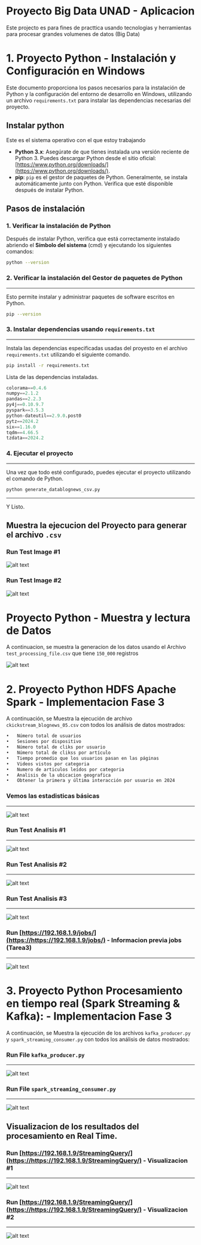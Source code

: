 # Proyecto Big Data UNAD - Aplicacion

Este projecto es para fines de practtica usando tecnologias y herramientas para procesar grandes volumenes de datos (Big Data)

# 1. Proyecto Python - Instalación y Configuración en Windows

Este documento proporciona los pasos necesarios para la instalación de Python y la configuración del entorno de desarrollo en Windows, utilizando un archivo `requirements.txt` para instalar las dependencias necesarias del proyecto.

## Instalar python
Este es el sistema operativo con el que estoy trabajando
- **Python 3.x**: Asegúrate de que tienes instalada una versión reciente de Python 3. Puedes descargar Python desde el sitio oficial: [https://www.python.org/downloads/](https://www.python.org/downloads/).
- **pip**: `pip` es el gestor de paquetes de Python. Generalmente, se instala automáticamente junto con Python. Verifica que esté disponible después de instalar Python.

## Pasos de instalación

### 1. Verificar la instalación de Python

Después de instalar Python, verifica que está correctamente instalado abriendo el **Símbolo del sistema** (cmd) y ejecutando los siguientes comandos:

```bash
python --version
```

### 2. Verificar la instalación del Gestor de paquetes de Python
---

Esto permite instalar y administrar paquetes de software escritos en Python.

```bash
pip --version
```

### 3. Instalar dependencias usando `requirements.txt`
---

 Instala las dependencias especificadas usadas del proyesto en el archivo `requirements.txt` utilizando el siguiente comando.

```bash
pip install -r requirements.txt
```

Lista de las dependencias instaladas.

```python
colorama==0.4.6
numpy==2.1.2
pandas==2.2.3
py4j==0.10.9.7
pyspark==3.5.3
python-dateutil==2.9.0.post0
pytz==2024.2
six==1.16.0
tqdm==4.66.5
tzdata==2024.2
```

### 4. Ejecutar el proyecto
---

Una vez que todo esté configurado, puedes ejecutar el proyecto utilizando el comando de Python.

```bash
python generate_datablognews_csv.py
```
---
Y Listo.

## Muestra la ejecucion del Proyecto para generar el archivo `.csv`

### Run Test Image #1
![alt text](https://github.com/pipe2015/project_bigdata_UNAD/blob/master/Images_project/03.png)

### Run Test Image #2
![alt text](https://github.com/pipe2015/project_bigdata_UNAD/blob/master/Images_project/06.png)

# Proyecto Python - Muestra y lectura de Datos

A continuacion, se muestra la generacion de los datos usando el Archivo `test_processing_file.csv` que tiene `150_000` registros

![alt text](https://github.com/pipe2015/project_bigdata_UNAD/blob/master/Images_project/05.png)

# 2. Proyecto Python HDFS Apache Spark - Implementacion Fase 3

A continuación, se Muestra la ejecución de archivo `ckickstream_blognews_05.csv`  con todos los análisis de datos mostrados:

```bash
•	Número total de usuarios
•	Sesiones por dispositivo
•	Número total de cliks por usuario
•	Número total de clikss por artículo
•	Tiempo promedio que los usuarios pasan en las páginas
•	Videos vistos por categoria
•	Numero de articulos leídos por categoria
•	Analisis de la ubicacion geografica
•	Obtener la primera y última interacción por usuario en 2024
```

### Vemos las estadisticas básicas
---
![alt text](https://github.com/pipe2015/project_bigdata_UNAD/blob/master/Images_project/05-1.png)


### Run Test Analisis #1
---
![alt text](https://github.com/pipe2015/project_bigdata_UNAD/blob/master/Images_project/06-2.png)


### Run Test Analisis #2
---
![alt text](https://github.com/pipe2015/project_bigdata_UNAD/blob/master/Images_project/07-3.png)


### Run Test Analisis #3
---
![alt text](https://github.com/pipe2015/project_bigdata_UNAD/blob/master/Images_project/08-4.png)

### Run [https://192.168.1.9/jobs/](https://https://192.168.1.9/jobs/) - Informacion previa jobs (Tarea3)
---
![alt text](https://github.com/pipe2015/project_bigdata_UNAD/blob/master/Images_project/17.png)

# 3. Proyecto Python Procesamiento en tiempo real (Spark Streaming & Kafka): - Implementacion Fase 3

A continuación, se Muestra la ejecución de los archivos `kafka_producer.py` y `spark_streaming_consumer.py` con todos los análisis de datos mostrados:

### Run File `kafka_producer.py`
---
![alt text](https://github.com/pipe2015/project_bigdata_UNAD/blob/master/Images_project/10.1.png)

### Run File `spark_streaming_consumer.py`
---
![alt text](https://github.com/pipe2015/project_bigdata_UNAD/blob/master/Images_project/11.2.png)

## Visualizacion de los resultados del procesamiento en Real Time.

### Run [https://192.168.1.9/StreamingQuery/](https://https://192.168.1.9/StreamingQuery/) - Visualizacion #1
---
![alt text](https://github.com/pipe2015/project_bigdata_UNAD/blob/master/Images_project/17.1.png)

### Run [https://192.168.1.9/StreamingQuery/](https://https://192.168.1.9/StreamingQuery/) - Visualizacion #2
---
![alt text](https://github.com/pipe2015/project_bigdata_UNAD/blob/master/Images_project/18.1.png)